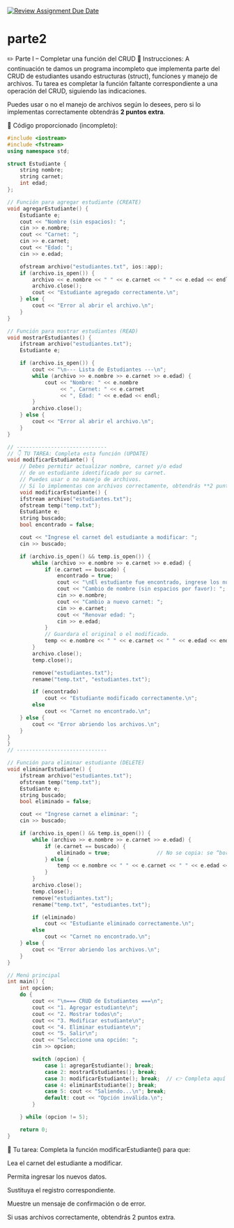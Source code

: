 [![Review Assignment Due Date](https://classroom.github.com/assets/deadline-readme-button-22041afd0340ce965d47ae6ef1cefeee28c7c493a6346c4f15d667ab976d596c.svg)](https://classroom.github.com/a/tJlS_RDf)
# parte2
✏️ Parte I – Completar una función del CRUD
📝 Instrucciones:
A continuación te damos un programa incompleto que implementa parte del CRUD de estudiantes usando estructuras (struct), funciones y manejo de archivos. Tu tarea es completar la función faltante correspondiente a una operación del CRUD, siguiendo las indicaciones.

Puedes usar o no el manejo de archivos según lo desees, pero si lo implementas correctamente obtendrás **2 puntos extra**.

🔧 Código proporcionado (incompleto):

```cpp
#include <iostream>
#include <fstream>
using namespace std;

struct Estudiante {
    string nombre;
    string carnet;
    int edad;
};

// Función para agregar estudiante (CREATE)
void agregarEstudiante() {
    Estudiante e;
    cout << "Nombre (sin espacios): ";
    cin >> e.nombre;
    cout << "Carnet: ";
    cin >> e.carnet;
    cout << "Edad: ";
    cin >> e.edad;

    ofstream archivo("estudiantes.txt", ios::app);
    if (archivo.is_open()) {
        archivo << e.nombre << " " << e.carnet << " " << e.edad << endl;
        archivo.close();
        cout << "Estudiante agregado correctamente.\n";
    } else {
        cout << "Error al abrir el archivo.\n";
    }
}

// Función para mostrar estudiantes (READ)
void mostrarEstudiantes() {
    ifstream archivo("estudiantes.txt");
    Estudiante e;

    if (archivo.is_open()) {
        cout << "\n--- Lista de Estudiantes ---\n";
        while (archivo >> e.nombre >> e.carnet >> e.edad) {
            cout << "Nombre: " << e.nombre 
                 << ", Carnet: " << e.carnet
                 << ", Edad: " << e.edad << endl;
        }
        archivo.close();
    } else {
        cout << "Error al abrir el archivo.\n";
    }
}

// -----------------------------
// 👇 TU TAREA: Completa esta función (UPDATE)
void modificarEstudiante() {
    // Debes permitir actualizar nombre, carnet y/o edad
    // de un estudiante identificado por su carnet.
    // Puedes usar o no manejo de archivos.
    // Si lo implementas con archivos correctamente, obtendrás **2 puntos extra**.
    void modificarEstudiante() {
    ifstream archivo("estudiantes.txt");
    ofstream temp("temp.txt");
    Estudiante e;
    string buscado;
    bool encontrado = false;

    cout << "Ingrese el carnet del estudiante a modificar: ";
    cin >> buscado;

    if (archivo.is_open() && temp.is_open()) {
        while (archivo >> e.nombre >> e.carnet >> e.edad) {
            if (e.carnet == buscado) {
                encontrado = true;
                cout << "\nEl estudiante fue encontrado, ingrese los nuevos datos a modificar:\n";
                cout << "Cambio de nombre (sin espacios por favor): ";
                cin >> e.nombre;
                cout << "Cambio a nuevo carnet: ";
                cin >> e.carnet;
                cout << "Renovar edad: ";
                cin >> e.edad;
            }
            // Guardara el original o el modificado.
            temp << e.nombre << " " << e.carnet << " " << e.edad << endl;
        }
        archivo.close();
        temp.close();

        remove("estudiantes.txt");
        rename("temp.txt", "estudiantes.txt");

        if (encontrado)
            cout << "Estudiante modificado correctamente.\n";
        else
            cout << "Carnet no encontrado.\n";
    } else {
        cout << "Error abriendo los archivos.\n";
    }
}
}
// -----------------------------

// Función para eliminar estudiante (DELETE)
void eliminarEstudiante() {
    ifstream archivo("estudiantes.txt");
    ofstream temp("temp.txt");
    Estudiante e;
    string buscado;
    bool eliminado = false;

    cout << "Ingrese carnet a eliminar: ";
    cin >> buscado;

    if (archivo.is_open() && temp.is_open()) {
        while (archivo >> e.nombre >> e.carnet >> e.edad) {
            if (e.carnet == buscado) {
                eliminado = true;               // No se copia: se “borra”
            } else {
                temp << e.nombre << " " << e.carnet << " " << e.edad << endl;
            }
        }
        archivo.close();
        temp.close();
        remove("estudiantes.txt");
        rename("temp.txt", "estudiantes.txt");

        if (eliminado)
            cout << "Estudiante eliminado correctamente.\n";
        else
            cout << "Carnet no encontrado.\n";
    } else {
        cout << "Error abriendo los archivos.\n";
    }
}

// Menú principal
int main() {
    int opcion;
    do {
        cout << "\n=== CRUD de Estudiantes ===\n";
        cout << "1. Agregar estudiante\n";
        cout << "2. Mostrar todos\n";
        cout << "3. Modificar estudiante\n";
        cout << "4. Eliminar estudiante\n";
        cout << "5. Salir\n";
        cout << "Seleccione una opción: ";
        cin >> opcion;

        switch (opcion) {
            case 1: agregarEstudiante(); break;
            case 2: mostrarEstudiantes(); break;
            case 3: modificarEstudiante(); break;  // 👉 Completa aquí
            case 4: eliminarEstudiante(); break;
            case 5: cout << "Saliendo...\n"; break;
            default: cout << "Opción inválida.\n";
        }

    } while (opcion != 5);

    return 0;
}
```
📌 Tu tarea:
Completa la función modificarEstudiante() para que:

Lea el carnet del estudiante a modificar.

Permita ingresar los nuevos datos.

Sustituya el registro correspondiente.

Muestre un mensaje de confirmación o de error.

Si usas archivos correctamente, obtendrás 2 puntos extra.
